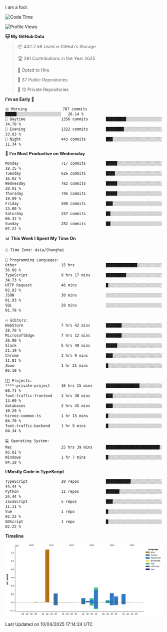 I am a fool.

<!--START_SECTION:waka-->
![Code Time](http://img.shields.io/badge/Code%20Time-2%2C861%20hrs%2019%20mins-blue)

![Profile Views](http://img.shields.io/badge/Profile%20Views-0-blue)

**🐱 My GitHub Data** 

> 📦 432.2 kB Used in GitHub's Storage 
 > 
> 🏆 291 Contributions in the Year 2025
 > 
> 💼 Opted to Hire
 > 
> 📜 37 Public Repositories 
 > 
> 🔑 12 Private Repositories 
 > 
**I'm an Early 🐤** 

```text
🌞 Morning                787 commits         █████░░░░░░░░░░░░░░░░░░░░   20.14 % 
🌆 Daytime                1356 commits        █████████░░░░░░░░░░░░░░░░   34.70 % 
🌃 Evening                1322 commits        ████████░░░░░░░░░░░░░░░░░   33.83 % 
🌙 Night                  443 commits         ███░░░░░░░░░░░░░░░░░░░░░░   11.34 % 
```
📅 **I'm Most Productive on Wednesday** 

```text
Monday                   717 commits         █████░░░░░░░░░░░░░░░░░░░░   18.35 % 
Tuesday                  626 commits         ████░░░░░░░░░░░░░░░░░░░░░   16.02 % 
Wednesday                782 commits         █████░░░░░░░░░░░░░░░░░░░░   20.01 % 
Thursday                 746 commits         █████░░░░░░░░░░░░░░░░░░░░   19.09 % 
Friday                   508 commits         ███░░░░░░░░░░░░░░░░░░░░░░   13.00 % 
Saturday                 247 commits         ██░░░░░░░░░░░░░░░░░░░░░░░   06.32 % 
Sunday                   282 commits         ██░░░░░░░░░░░░░░░░░░░░░░░   07.22 % 
```


📊 **This Week I Spent My Time On** 

```text
🕑︎ Time Zone: Asia/Shanghai

💬 Programming Languages: 
Other                    15 hrs              ██████████████░░░░░░░░░░░   56.08 % 
TypeScript               9 hrs 17 mins       █████████░░░░░░░░░░░░░░░░   34.73 % 
HTTP Request             46 mins             █░░░░░░░░░░░░░░░░░░░░░░░░   02.92 % 
JSON                     30 mins             ░░░░░░░░░░░░░░░░░░░░░░░░░   01.93 % 
SQL                      28 mins             ░░░░░░░░░░░░░░░░░░░░░░░░░   01.78 % 

🔥 Editors: 
WebStorm                 7 hrs 42 mins       ███████░░░░░░░░░░░░░░░░░░   28.76 % 
MicrosoftEdge            7 hrs 12 mins       ███████░░░░░░░░░░░░░░░░░░   26.90 % 
Slack                    5 hrs 40 mins       █████░░░░░░░░░░░░░░░░░░░░   21.19 % 
Chrome                   3 hrs 9 mins        ███░░░░░░░░░░░░░░░░░░░░░░   11.81 % 
Zoom                     1 hr 21 mins        █░░░░░░░░░░░░░░░░░░░░░░░░   05.10 % 

🐱‍💻 Projects: 
****-private-project     16 hrs 15 mins      ███████████████░░░░░░░░░░   60.71 % 
foot-traffic-frontend    3 hrs 30 mins       ███░░░░░░░░░░░░░░░░░░░░░░   13.09 % 
databases                2 hrs 45 mins       ███░░░░░░░░░░░░░░░░░░░░░░   10.29 % 
hireez-common-ts         1 hr 15 mins        █░░░░░░░░░░░░░░░░░░░░░░░░   04.70 % 
foot-traffic-backend     1 hr 9 mins         █░░░░░░░░░░░░░░░░░░░░░░░░   04.34 % 

💻 Operating System: 
Mac                      25 hrs 39 mins      ████████████████████████░   95.81 % 
Windows                  1 hr 7 mins         █░░░░░░░░░░░░░░░░░░░░░░░░   04.19 % 
```

**I Mostly Code in TypeScript** 

```text
TypeScript               20 repos            ███████████░░░░░░░░░░░░░░   44.44 % 
Python                   11 repos            ██████░░░░░░░░░░░░░░░░░░░   24.44 % 
JavaScript               5 repos             ███░░░░░░░░░░░░░░░░░░░░░░   11.11 % 
Vue                      1 repo              █░░░░░░░░░░░░░░░░░░░░░░░░   02.22 % 
GDScript                 1 repo              █░░░░░░░░░░░░░░░░░░░░░░░░   02.22 % 
```



**Timeline**

![Lines of Code chart](https://raw.githubusercontent.com/VeejaLiu/VeejaLiu/master/assets/bar_graph.png)


 Last Updated on 10/04/2025 17:14:24 UTC
<!--END_SECTION:waka-->
